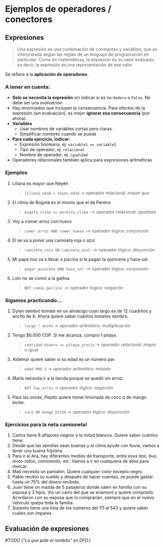 # Ejemplos de operadores / conectores

## Expresiones
> Una expresión es una combinación de constantes y variables, que es interpretada según las reglas de un lenguaje de programación en particular. Como en matemáticas, la expresión es su valor evaluado, es decir, la expresión es una representación de ese valor.

Se refiere a la **aplicación de operadores.** 

### A tener en cuenta:
- **Solo se necesita la expresión** sin indicar si es `Verdadero` o `Falso`. No debe ser una _evaluación_.
- Hay enunciados que incluyen la consecuencia. Para efectos de la expresión (sin evaluación), es mejor **ignorar esa consecuencia** (por ahora).
- **Variables**
    + Usar nombres de variables cortas pero claras.
    + Simplificar nombres cuando se pueda
- **Para cada ejercicio, indicar:**
    + Expresión booleana, ej: `variable1 == variable2`
    + Tipo de operador, ej: `relacional`
    + Nombre de operador, ej: `igualdad`
- Operadores relacionales también aplica para expresiones aritméticas

### Ejemplos
1. Liliana es mayor que Neyén
    > `liliana_edad > neyen_edad` -> operador relacional: _mayor que_
1. El clima de Bogotá es el mismo que el de Pereira
    > `bogota_clima == pereira_clima` --> operador relacional: _igualdad_
1. Voy a comer arroz con huevo
    > `comer_arroz AND comer_huevo` --> operador lógico: _conjunción_
1. Él se va a poner una camiseta roja o azul
    > `camiseta_roja OR camiseta_azul` --> operador lógico: _disyunción_
1. Mi papá nos va a llevar a piscina si le pagan la quincena y hace sol.
    > `pagar_quincena AND hace_sol` --> operador lógico: conjunción
1. Lolo no se comió a la gallina
    > `NOT comio_gallina` --> operador lógico: _negación_

### Sigamos practicando...
1. Dylan sembró tomate en un almácigo cuyo largo es de 12 cuadritos y ancho de 8. Ahora quiere saber cuántos tomates sembró.
    > `largo * ancho` -> _operador aritmético: multiplicación_
1. Tengo $6.000 COP. Si me alcanza, compro 1 pitaya.
    > `cantidad_dinero >= pitaya_precio` -> _operador relacional: mayor o igual_
1. Aldemar quiere saber si su edad es un número par.
    > `edad MOD 2` -> _operador aritmético: módulo_
1. María necesita ir a la tienda porque se quedó sin arroz.
    > `NOT hay_arroz` -> _operador lógico: negación_
1. Para las onces, Pepito quiere tomar limonada de coco o de mango biche.
    > `coco OR mango_biche` -> _operador lógico: disyunción_

### Ejercicios para la neta camioneta!
1. Carlos tiene 6 alfajores negros y la mitad blancos. Quiere saber cuántos tiene.
1. Desde que las semillas sean buenas y el clima ayude con lluvia, vamos a tener una buena frijolera.
1. Para ir al Ara, hay diferentes medios de transporte, entre esos _taxi, bus, moto-ratón, caminando,_ etc. Vamos a ir en cualquiera de ellos para mercar.
1. Mati necesita un pantalón. Quiere cualquier color excepto negro. 
1. Pablo recibió su sueldo y después de hacer cuentas, se puede gastar hasta un 75% del dinero recibido.
1. Juan tiene un mazda de 5 pasajeros donde salen en familia con su esposa y 3 hijos. Vio un carro del que se enamoró y quiere comprarlo. Acordaron con su esposa que lo comprarían, siempre que en el nuevo vehículo quepa toda la familia.
1. Sutanito tiene una lista de los números del 111 al 543 y quiere saber cuáles son impares.

## Evaluación de expresiones
#TODO
(_"Lo que pide el rombito" en DFD._)

